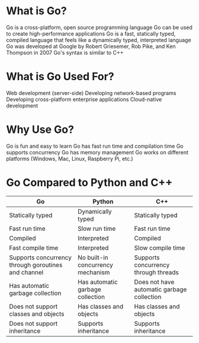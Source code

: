 # What is Go?
Go is a cross-platform, open source programming language
Go can be used to create high-performance applications
Go is a fast, statically typed, compiled language that feels like a dynamically typed, interpreted language
Go was developed at Google by Robert Griesemer, Rob Pike, and Ken Thompson in 2007
Go's syntax is similar to C++
# What is Go Used For?
Web development (server-side)
Developing network-based programs
Developing cross-platform enterprise applications
Cloud-native development
# Why Use Go?
Go is fun and easy to learn
Go has fast run time and compilation time
Go supports concurrency
Go has memory management
Go works on different platforms (Windows, Mac, Linux, Raspberry Pi, etc.)

# Go Compared to Python and C++
| **Go**            |	**Python**                  | **C++**                      |
|-------------------|-------------------------------|------------------------------|
|Statically typed   |	Dynamically typed           |	Statically typed |
|Fast run time      |	Slow run time |	Fast run time |
|Compiled |	Interpreted	| Compiled |
|Fast compile time |	Interpreted | Slow compile time |
|Supports concurrency through goroutines and channel	| No built-in concurrency mechanism |	Supports concurrency through threads |
|Has automatic garbage collection	| Has automatic garbage collection |	Does not have automatic garbage collection |
|Does not support classes and objects |	Has classes and objects |	Has classes and objects |
|Does not support inheritance |	Supports inheritance |	Supports inheritance |